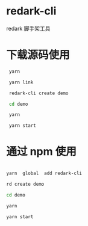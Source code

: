 # redark-cli

redark 脚手架工具

# 下载源码使用

```bash
 yarn

 yarn link

 redark-cli create demo

 cd demo

 yarn

 yarn start

```

# 通过 npm 使用

```bash

yarn  global  add redark-cli

rd create demo

cd demo

yarn

yarn start

```
